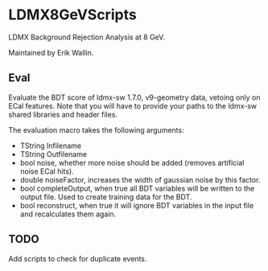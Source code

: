 # LDMX8GeVScripts
LDMX Background Rejection Analysis at 8 GeV.

Maintained by Erik Wallin. 

## Eval
Evaluate the BDT score of ldmx-sw 1.7.0, v9-geometry data, vetoing only on ECal features. Note that you will have to provide your paths to the ldmx-sw shared libraries and header files. 

The evaluation macro takes the following arguments:
- TString Infilename
- TString Outfilename
- bool noise, whether more noise should be added (removes artificial noise ECal hits).
- double noiseFactor, increases the width of gaussian noise by this factor.
- bool completeOutput, when true all BDT variables will be written to the output file. Used to create training data for the BDT.
- bool reconstruct, when true it will ignore BDT variables in the input file and recalculates them again. 

## TODO
Add scripts to check for duplicate events.

